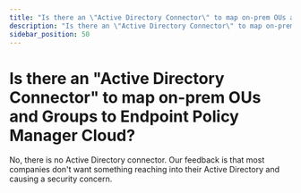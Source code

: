 ```yaml
---
title: "Is there an \"Active Directory Connector\" to map on-prem OUs and Groups to Endpoint Policy Manager Cloud?"
description: "Is there an \"Active Directory Connector\" to map on-prem OUs and Groups to Endpoint Policy Manager Cloud?"
sidebar_position: 50
---
```


# Is there an "Active Directory Connector" to map on-prem OUs and Groups to Endpoint Policy Manager Cloud?

No, there is no Active Directory connector. Our feedback is that most companies don't want something
reaching into their Active Directory and causing a security concern.
